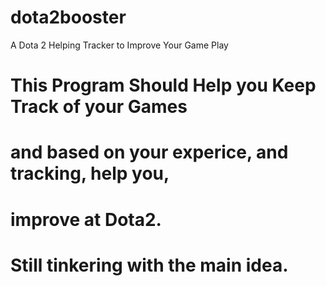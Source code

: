 # dota2booster
A Dota 2 Helping Tracker to Improve Your Game Play

# This Program Should Help you Keep Track of your Games 
# and based on your experice, and tracking, help you,
# improve at Dota2.

# Still tinkering with the main idea.
